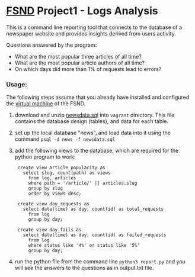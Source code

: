 # [FSND](https://www.udacity.com/course/full-stack-web-developer-nanodegree--nd004) Project1 - Logs Analysis

This is a command line reporting tool that connects to the database of a newspaper website and provides insights derived from users activity.

Questions answered by the program:
- What are the most popular three articles of all time?
- What are the most popular article authors of all time?
- On which days did more than 1% of requests lead to errors?

### Usage:
The following steps assume that you already have installed and configured the [virtual machine](https://classroom.udacity.com/courses/ud197/lessons/3423258756/concepts/14c72fe3-e3fe-4959-9c4b-467cf5b7c3a0) of the FSND.

1. download and unzip [newsdata.sql](https://d17h27t6h515a5.cloudfront.net/topher/2016/August/57b5f748_newsdata/newsdata.zip) into `vagrant` directory. This file contains the database design (tables), and data for each table.

2. set up the local database "news", and load data into it using the command
    `psql -d news -f newsdata.sql`

3. add the following views to the database, which are required for the python program to work:
   ```
    create view article_popularity as
      select slug, count(path) as views
        from log, articles
        where path = '/article/' || articles.slug
        group by slug
        order by views desc;

    create view day_requests as
      select date(time) as day, count(id) as total_requests
        from log
        group by day;

    create view day_fails as
      select date(time) as day, count(id) as failed_requests
        from log
        where status like '4%' or status like '5%'
        group by day;
   ```

4. run the python file from the command line
   `python3 report.py`
   and you will see the answers to the questions as in output.txt file.
